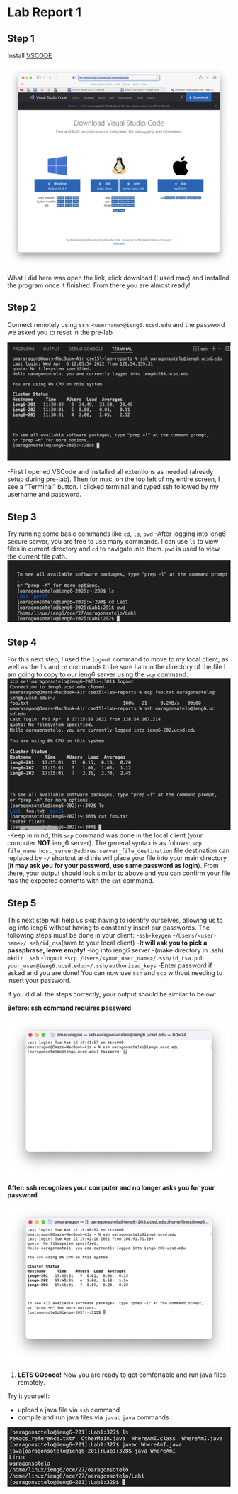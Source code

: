 # Lab Report 1

## Step 1
Install [VSCODE](https://code.visualstudio.com/download)

![1. ](imgs/1.png) 

What I did here was open the link, click download (I used mac) and installed the program once it finished. From there you are almost ready!


## Step 2
Connect remotely using `ssh <username>@ieng6.ucsd.edu` and the password we asked you to reset in the pre-lab

![2. ](imgs/2.png)

-First I opened VSCode and installed all extentions as needed (already setup during pre-lab). Then for mac, on the top left of my entire screen, I see a "Terminal" button. I clicked terminal and typed ssh followed by my username and password.


## Step 3
Try running some basic commands like `cd`, `ls`, `pwd`
-After logging into ieng6 secure server, you are free to use many commands. I can use `ls` to view files in current directory and `cd` to navigate into them. `pwd` is used to view the current file path. 
![3. ](/imgs/3.png)


## Step 4
For this next step, I used the `logout` command to move to my local client, as well as the `ls` and `cd` commands to be sure I am in the directory of the file I am going to copy to our ieng6 server using the `scp` command.
![4. ](/imgs/4.png)
-Keep in mind, this `scp` command was done in the local client (your computer **NOT** ieng6 server). The general syntax is as follows: `scp file_name host_server@addres:server_file_destination`
file destination can replaced by  `~/` shortcut and this will place your file into your main directory (**it may ask you for your password, use same password as login**). From there, your output should look similar to above and you can confirm your file has the expected contents with the `cat` command.


## Step 5
This next step will help us skip having to identify ourselves, allowing us to log into ieng6 without having to constantly insert our passwords. The following steps must be done in your client:
   -`ssh-keygen`
   -`/Users/<user-name>/.ssh/id_rsa`(save to your local client)
   -**It will ask you to pick a passphrase, leave empty!**
   -log into ieng6 server
   -(make directory in .ssh) `mkdir .ssh`
   -`logout`
   -`scp /Users/<your_user_name>/.ssh/id_rsa.pub your_user@ieng6.ucsd.edu:~/.ssh/authorized_keys`
   -Enter password if asked and you are done! You can now use `ssh` and `scp` without needing to insert your password. 

   If you did all the steps correctly, your output should be similar to below:

**Before: ssh command requires password**

![5a.](imgs/5a.png)

**After: ssh recognizes your computer and no longer asks you for your password**

![5b.](imgs/5b.png)


1. **LETS GOoooo!** Now you are ready to get comfortable and run java files remotely. 

Try it yourself:
* upload a java file via `ssh` command
* compile and run java files via `javac` `java` commands

![6. ](/imgs/6.png)

